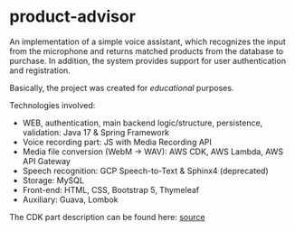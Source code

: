# product-advisor

An implementation of a simple voice assistant, which recognizes the input from the microphone and returns matched products from the database to purchase. In addition, the system provides support for user authentication and registration.

Basically, the project was created for *educational* purposes.

Technologies involved:

- WEB, authentication, main backend logic/structure, persistence, validation: Java 17 & Spring Framework
- Voice recording part: JS with Media Recording API
- Media file conversion (WebM -> WAV): AWS CDK, AWS Lambda, AWS API Gateway
- Speech recognition: GCP Speech-to-Text & Sphinx4 (deprecated)
- Storage: MySQL
- Front-end: HTML, CSS, Bootstrap 5, Thymeleaf
- Auxiliary: Guava, Lombok

The CDK part description can be found here: [source](../blob/cdk-conversion-lambda/README.md)
